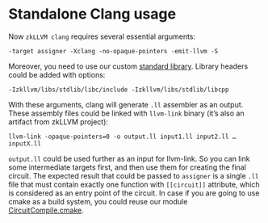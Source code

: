 # Standalone Clang usage

Now `zkLLVM clang` requires several essential arguments: 
```
-target assigner -Xclang -no-opaque-pointers -emit-llvm -S
```
Moreover, you need to use our custom [standard library](https://github.com/NilFoundation/zkllvm-stdlib). Library headers could be added with options:
```
-Izkllvm/libs/stdlib/libc/include -Izkllvm/libs/stdlib/libcpp
```
With these arguments, clang will generate `.ll` assembler as an output.
These assembly files could be linked with `llvm-link` binary (it’s also an artifact from zkLLVM project):
```
llvm-link -opaque-pointers=0 -o output.ll input1.ll input2.ll … inputX.ll
```
`output.ll` could be used further as an input for llvm-link. So you can link some intermediate targets first, and then use them for creating the final circuit.
The expected result that could be passed to `assigner` is a single `.ll` file that must contain exactly one function with `[[circuit]]` attribute, which is considered as an entry point of the circuit.
In case if you are going to use cmake as a build system, you could reuse our module [CircuitCompile.cmake](b).
